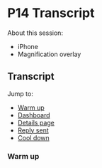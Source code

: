 # P14 Transcript

About this session:
- iPhone
- Magnification overlay

## Transcript

Jump to:
- [Warm up](#warm-up)
- [Dashboard](#dashboard)
- [Details page](#details-page)
- [Reply sent](#reply-sent)
- [Cool down](#cool-down)

### Warm up
